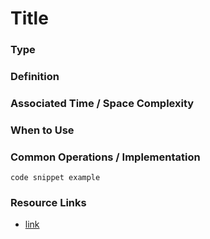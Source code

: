 # Title

### Type


### Definition


### Associated Time / Space Complexity

### When to Use

### Common Operations / Implementation

```
code snippet example
```

### Resource Links
* [link](https://linkexamples.com)

